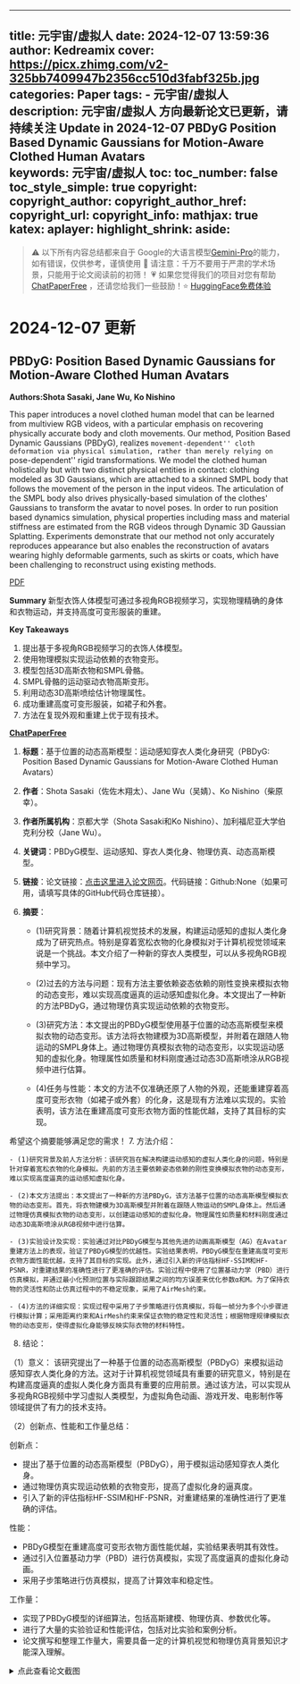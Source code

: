 
---
title: 元宇宙/虚拟人
date: 2024-12-07 13:59:36
author: Kedreamix
cover: https://picx.zhimg.com/v2-325bb7409947b2356cc510d3fabf325b.jpg
categories: Paper
tags:
    - 元宇宙/虚拟人
description: 元宇宙/虚拟人 方向最新论文已更新，请持续关注 Update in 2024-12-07  PBDyG Position Based Dynamic Gaussians for Motion-Aware Clothed Human   Avatars  
keywords: 元宇宙/虚拟人
toc:
toc_number: false
toc_style_simple: true
copyright:
copyright_author:
copyright_author_href:
copyright_url:
copyright_info:
mathjax: true
katex:
aplayer:
highlight_shrink:
aside:
---

>⚠️ 以下所有内容总结都来自于 Google的大语言模型[Gemini-Pro](https://ai.google.dev/)的能力，如有错误，仅供参考，谨慎使用
>🔴 请注意：千万不要用于严肃的学术场景，只能用于论文阅读前的初筛！
>💗 如果您觉得我们的项目对您有帮助 [ChatPaperFree](https://github.com/Kedreamix/ChatPaperFree) ，还请您给我们一些鼓励！⭐️ [HuggingFace免费体验](https://huggingface.co/spaces/Kedreamix/ChatPaperFree)

# 2024-12-07 更新


## PBDyG: Position Based Dynamic Gaussians for Motion-Aware Clothed Human   Avatars

**Authors:Shota Sasaki, Jane Wu, Ko Nishino**

This paper introduces a novel clothed human model that can be learned from multiview RGB videos, with a particular emphasis on recovering physically accurate body and cloth movements. Our method, Position Based Dynamic Gaussians (PBDyG), realizes ``movement-dependent'' cloth deformation via physical simulation, rather than merely relying on ``pose-dependent'' rigid transformations. We model the clothed human holistically but with two distinct physical entities in contact: clothing modeled as 3D Gaussians, which are attached to a skinned SMPL body that follows the movement of the person in the input videos. The articulation of the SMPL body also drives physically-based simulation of the clothes' Gaussians to transform the avatar to novel poses. In order to run position based dynamics simulation, physical properties including mass and material stiffness are estimated from the RGB videos through Dynamic 3D Gaussian Splatting. Experiments demonstrate that our method not only accurately reproduces appearance but also enables the reconstruction of avatars wearing highly deformable garments, such as skirts or coats, which have been challenging to reconstruct using existing methods. 

[PDF](http://arxiv.org/abs/2412.04433v1) 

**Summary**
新型衣饰人体模型可通过多视角RGB视频学习，实现物理精确的身体和衣物运动，并支持高度可变形服装的重建。

**Key Takeaways**
1. 提出基于多视角RGB视频学习的衣饰人体模型。
2. 使用物理模拟实现运动依赖的衣物变形。
3. 模型包括3D高斯衣物和SMPL骨骼。
4. SMPL骨骼的运动驱动衣物高斯变形。
5. 利用动态3D高斯喷绘估计物理属性。
6. 成功重建高度可变形服装，如裙子和外套。
7. 方法在复现外观和重建上优于现有技术。

**[ChatPaperFree](https://huggingface.co/spaces/Kedreamix/ChatPaperFree)**

1. **标题**：基于位置的动态高斯模型：运动感知穿衣人类化身研究（PBDyG: Position Based Dynamic Gaussians for Motion-Aware Clothed Human Avatars）

2. **作者**：Shota Sasaki（佐佐木翔太）、Jane Wu（吴婧）、Ko Nishino（柴原幸）。

3. **作者所属机构**：京都大学（Shota Sasaki和Ko Nishino）、加利福尼亚大学伯克利分校（Jane Wu）。

4. **关键词**：PBDyG模型、运动感知、穿衣人类化身、物理仿真、动态高斯模型。

5. **链接**：论文链接：[点击这里进入论文网页](https://vision.ist.i.kyoto-u.ac.jp)。代码链接：Github:None（如果可用，请填写具体的GitHub代码仓库链接）。

6. **摘要**：

    - (1)研究背景：随着计算机视觉技术的发展，构建运动感知的虚拟人类化身成为了研究热点。特别是穿着宽松衣物的化身模拟对于计算机视觉领域来说是一个挑战。本文介绍了一种新的穿衣人类模型，可以从多视角RGB视频中学习。
    
    - (2)过去的方法与问题：现有方法主要依赖姿态依赖的刚性变换来模拟衣物的动态变形，难以实现高度逼真的运动感知虚拟化身。本文提出了一种新的方法PBDyG，通过物理仿真实现运动依赖的衣物变形。
    
    - (3)研究方法：本文提出的PBDyG模型使用基于位置的动态高斯模型来模拟衣物的动态变形。该方法将衣物建模为3D高斯模型，并附着在跟随人物运动的SMPL身体上。通过物理仿真模拟衣物的动态变形，以实现运动感知的虚拟化身。物理属性如质量和材料刚度通过动态3D高斯喷涂从RGB视频中进行估算。
    
    - (4)任务与性能：本文的方法不仅准确还原了人物的外观，还能重建穿着高度可变形衣物（如裙子或外套）的化身，这是现有方法难以实现的。实验表明，该方法在重建高度可变形衣物方面的性能优越，支持了其目标的实现。

希望这个摘要能够满足您的需求！
7. 方法介绍：

    - (1)研究背景及前人方法分析：该研究旨在解决构建运动感知的虚拟人类化身的问题，特别是针对穿着宽松衣物的化身模拟。先前的方法主要依赖姿态依赖的刚性变换模拟衣物的动态变形，难以实现高度逼真的运动感知虚拟化身。
    
    - (2)本文方法提出：本文提出了一种新的方法PBDyG，该方法基于位置的动态高斯模型模拟衣物的动态变形。首先，将衣物建模为3D高斯模型并附着在跟随人物运动的SMPL身体上。然后通过物理仿真模拟衣物的动态变形，以创建运动感知的虚拟化身。物理属性如质量和材料刚度通过动态3D高斯喷涂从RGB视频中进行估算。
    
    - (3)实验设计及实现：实验通过对比PBDyG模型与其他先进的动画高斯模型（AG）在Avatar重建方法上的表现，验证了PBDyG模型的优越性。实验结果表明，PBDyG模型在重建高度可变形衣物方面性能优越，支持了其目标的实现。此外，通过引入新的评估指标HF-SSIM和HF-PSNR，对重建结果的准确性进行了更准确的评估。实验过程中使用了位置基动力学（PBD）进行仿真模拟，并通过最小化预测位置与实际跟踪结果之间的均方误差来优化参数α和M。为了保持衣物的灵活性和防止仿真过程中的不稳定现象，采用了AirMesh约束。
    
    - (4)方法的详细实现：实现过程中采用了子步策略进行仿真模拟，将每一帧分为多个小步骤进行模拟计算；采用距离约束和AirMesh约束来保证衣物的稳定性和灵活性；根据物理规律模拟衣物的动态变形，使得虚拟化身能够反映实际衣物的材料特性。
8. 结论：

（1）意义：
该研究提出了一种基于位置的动态高斯模型（PBDyG）来模拟运动感知穿衣人类化身的方法。这对于计算机视觉领域具有重要的研究意义，特别是在构建高度逼真的虚拟人类化身方面具有重要的应用前景。通过该方法，可以实现从多视角RGB视频中学习虚拟人类模型，为虚拟角色动画、游戏开发、电影制作等领域提供了有力的技术支持。

（2）创新点、性能和工作量总结：

创新点：

* 提出了基于位置的动态高斯模型（PBDyG），用于模拟运动感知穿衣人类化身。
* 通过物理仿真实现运动依赖的衣物变形，提高了虚拟化身的逼真度。
* 引入了新的评估指标HF-SSIM和HF-PSNR，对重建结果的准确性进行了更准确的评估。

性能：

* PBDyG模型在重建高度可变形衣物方面性能优越，实验结果表明其有效性。
* 通过引入位置基动力学（PBD）进行仿真模拟，实现了高度逼真的虚拟化身动画。
* 采用子步策略进行仿真模拟，提高了计算效率和稳定性。

工作量：

* 实现了PBDyG模型的详细算法，包括高斯建模、物理仿真、参数优化等。
* 进行了大量的实验验证和性能评估，包括对比实验和案例分析。
* 论文撰写和整理工作量大，需要具备一定的计算机视觉和物理仿真背景知识才能深入理解。


<details>
  <summary>点此查看论文截图</summary>
<img src="https://picx.zhimg.com/v2-82f94660d8c6d0d0a07a76597f86198f.jpg" align="middle">
<img src="https://picx.zhimg.com/v2-325bb7409947b2356cc510d3fabf325b.jpg" align="middle">
<img src="https://picx.zhimg.com/v2-082105f475afd440dabb10a54eb43e99.jpg" align="middle">
</details>




